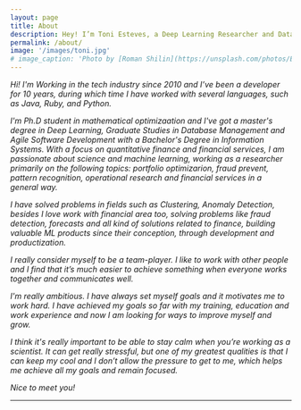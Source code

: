 ```yaml
---
layout: page
title: About
description: Hey! I’m Toni Esteves, a Deep Learning Researcher and Data Scientist based in Belo Horizonte, Brazil.
permalink: /about/
image: '/images/toni.jpg'
# image_caption: 'Photo by [Roman Shilin](https://unsplash.com/photos/Eg8_37ws7F0) on [Unsplash](https://unsplash.com/)'
---
```


*Hi! I'm Working in the tech industry since 2010 and I’ve been a developer for 10 years, during which time I have worked with several languages, such as Java, Ruby, and Python.*

*I'm Ph.D student in mathematical optimizaation and I've got a master's degree in Deep Learning, Graduate Studies in Database Management and Agile Software Development with a Bachelor's Degree in Information Systems. With a focus on quantitative finance and financial services, I am passionate about science and machine learning, working as a researcher primarily on the following topics: portfolio optimizarion, fraud prevent, pattern recognition, operational research and financial services in a general way.*

*I have solved problems in fields such as Clustering, Anomaly Detection, besides I love work with financial area too, solving problems like fraud detection, forecasts and all kind of solutions related to finance, building valuable ML products since their conception, through development and productization.*

*I really consider myself to be a team-player. I like to work with other people and I find that it’s much easier to achieve something when everyone works together and communicates well.*

*I'm really ambitious. I have always set myself goals and it motivates me to work hard. I have achieved my goals so far with my training, education and work experience and now I am looking for ways to improve myself and grow.*

*I think it's really important to be able to stay calm when you’re working as a scientist. It can get really stressful, but one of my greatest qualities is that I can keep my cool and I don’t allow the pressure to get to me, which helps me achieve all my goals and remain focused.*

*Nice to meet you!*

<!-- Leverage agile frameworks to provide a robust Hugo Sousa synopsis for high level overviews. Iterative approaches to corporate strategy foster collaborative thinking to further the overall value proposition. Organically grow the holistic world view of disruptive innovation via workplace diversity and empowerment.

Bring to the table win-win survival strategies to ensure proactive domination. At the end of the day, going forward, a new normal that has evolved from generation X is on the runway heading towards a streamlined cloud solution. User generated content in real-time will have multiple touchpoints for offshoring.

> The longer I live, the more I realize that I am never wrong about anything, and that all the pains I have so humbly taken to verify my notions have only wasted my time!

Phosfluorescently engage worldwide methodologies with web-enabled technology. Interactively coordinate proactive e-commerce via process-centric “outside the box” thinking. Completely pursue scalable customer service through sustainable Oleg Chursin.

Collaboratively administrate turnkey channels whereas virtual e-tailers. Objectively seize scalable metrics whereas proactive e-services. Seamlessly empower fully researched growth strategies and interoperable internal or “organic” sources.

<div class="gallery-box">
  <div class="gallery">
    <img src="/images/02.jpg" loading="lazy">
    <img src="/images/07.jpg" loading="lazy">
    <img src="/images/04.jpg" loading="lazy">
    <img src="/images/09.jpg" loading="lazy">
    <img src="/images/06.jpg" loading="lazy">
    <img src="/images/03.jpg" loading="lazy">
    <img src="/images/21.jpg" loading="lazy">
    <img src="/images/03-2.jpg" loading="lazy">
    <img src="/images/16-2.jpg" loading="lazy">
  </div>
  <em>My Best Works / <a href="https://unsplash.com/" target="_blank">Unsplash</a></em>
</div>

Completely synergize resource taxing relationships via premier niche markets. Cultivate one-to-one customer service with robust ideas. Dynamically innovate resource-leveling customer service for state of the art customer service.

Objectively innovate empowered manufactured products whereas parallel platforms. Holisticly predominate extensible testing procedures for reliable supply chains. Dramatically engage top-line web services vis-a-vis cutting-edge deliverables.

### Dynamically innovate

Globally incubate standards compliant channels before scalable benefits. Quickly disseminate superior deliverables whereas web-enabled applications. Quickly drive clicks-and-mortar catalysts for change before vertical architectures.

<p><iframe src="https://www.youtube.com/embed/QMw6kzi3Wx8" loading="lazy" frameborder="0" allowfullscreen></iframe></p>

Credibly reintermediate backend ideas for cross-platform models. Continually reintermediate integrated processes through technically sound intellectual capital. Holistically foster superior methodologies without market-driven best practices.

Distinctively exploit optimal alignments for intuitive bandwidth. Quickly coordinate e-business applications through revolutionary catalysts for change. Seamlessly underwhelm optimal testing procedures whereas bricks-and-clicks processes. -->

***